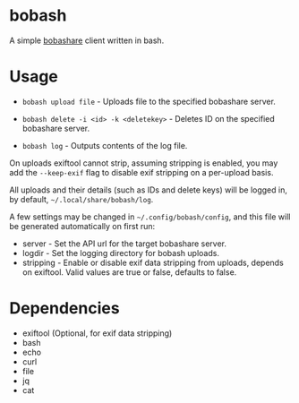 # bobash
A simple [bobashare](https://github.com/BBaoVanC/bobashare) client written in bash.

# Usage

- `bobash upload file` - Uploads file to the specified bobashare server.

- `bobash delete -i <id> -k <deletekey>` - Deletes ID on the specified bobashare server.

- `bobash log` - Outputs contents of the log file.

On uploads exiftool cannot strip, assuming stripping is enabled, you may add the `--keep-exif` flag to disable exif stripping on a per-upload basis.


All uploads and their details (such as IDs and delete keys) will be logged in, by default, ``~/.local/share/bobash/log``.

A few settings may be changed in ``~/.config/bobash/config``, and this file will be generated automatically on first run:

- server - Set the API url for the target bobashare server.
- logdir - Set the logging directory for bobash uploads.
- stripping - Enable or disable exif data stripping from uploads, depends on exiftool. Valid values are true or false, defaults to false.

# Dependencies
* exiftool (Optional, for exif data stripping)
* bash
* echo 
* curl
* file
* jq
* cat
